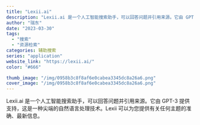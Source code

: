 ```yaml
---
title: "Lexii.ai"
description: "Lexii.ai 是一个人工智能搜索助手，可以回答问题并引用来源。它由 GPT-3 提供支持，这是一种尖端的自然语言处理"
author: "瑞东"
date: "2023-03-30"
tags:
  - "搜索"
  - "资源检索"
categories: 辅助搜索
series: "application"
website_link: "https://lexii.ai/"
color: "#666"

thumb_image: "/img/0958b3c8f8af6e0cabea3345dc8a26a6.png"
cover_image: "/img/0958b3c8f8af6e0cabea3345dc8a26a6.png"
---
```


Lexii.ai 是一个人工智能搜索助手，可以回答问题并引用来源。它由 GPT-3 提供支持，这是一种尖端的自然语言处理技术。Lexii 可以为您提供有关任何主题的准确、最新信息。 
